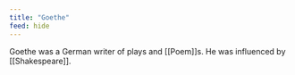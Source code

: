 ```yaml
---
title: "Goethe"
feed: hide
---
```


Goethe was a German writer of plays and [[Poem]]s. He was influenced by [[Shakespeare]]. 